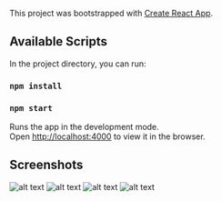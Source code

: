 This project was bootstrapped with [Create React App](https://github.com/facebook/create-react-app).

## Available Scripts

In the project directory, you can run:

### `npm install`

### `npm start`

Runs the app in the development mode.<br />
Open [http://localhost:4000](http://localhost:4000) to view it in the browser.

## Screenshots

![alt text](https://glohbal.com/wp-content/dcs/1.png)
![alt text](https://glohbal.com/wp-content/dcs/2.png)
![alt text](https://glohbal.com/wp-content/dcs/3.png)
![alt text](https://glohbal.com/wp-content/dcs/4.png)